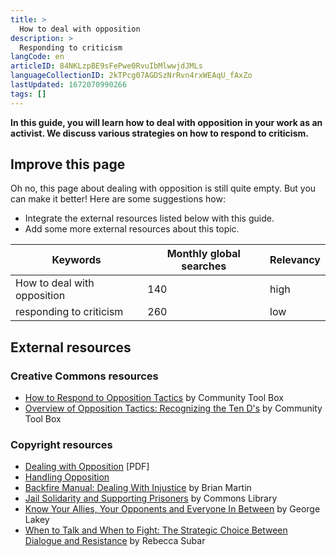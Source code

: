 ```yaml
---
title: >
  How to deal with opposition
description: >
  Responding to criticism
langCode: en
articleID: 84NKLzpBE9sFePwe0RvuIbMlwwjdJMLs
languageCollectionID: 2kTPcg07AGDSzNrRvn4rxWEAqU_fAxZo
lastUpdated: 1672070990266
tags: []
---
```


**In this guide, you will learn how to deal with opposition in your work as an activist. We discuss various strategies on how to respond to criticism.**

## **Improve this page**

Oh no, this page about dealing with opposition is still quite empty. But you can make it better! Here are some suggestions how:

-   Integrate the external resources listed below with this guide.
-   Add some more external resources about this topic.

<div><table><thead><tr><th>Keywords</th><th>Monthly global searches</th><th>Relevancy</th></tr></thead><tbody><tr><td>How to deal with opposition</td><td>140</td><td>high</td></tr><tr><td>responding to criticism</td><td>260</td><td>low</td></tr></tbody></table></div>

## **External resources**

### Creative Commons resources

-   [How to Respond to Opposition Tactics](https://ctb.ku.edu/en/table-of-contents/advocacy/respond-to-counterattacks/respond-to-opposition/main) by Community Tool Box
-   [Overview of Opposition Tactics: Recognizing the Ten D's](https://ctb.ku.edu/en/table-of-contents/advocacy/respond-to-counterattacks/overview-of-opposition-tactics/main) by Community Tool Box

### Copyright resources

-   [Dealing with Opposition](https://sdc.ahslabs.uic.edu/wp-content/uploads/sites/5/2014/04/Public_Health_web_4.pdf) \[PDF\]
-   [Handling Opposition](http://changingminds.org/disciplines/negotiation/activities/handling_opposition.htm)
-   [Backfire Manual: Dealing With Injustice](https://commonslibrary.org/backfire-manual-tactics-against-injustice/) by Brian Martin
-   [Jail Solidarity and Supporting Prisoners](https://commonslibrary.org/jail-solidarity-and-supporting-prisoners/) by Commons Library
-   [Know Your Allies, Your Opponents and Everyone In Between](https://commonslibrary.org/know-your-allies-your-opponents-and-everyone-in-between/) by George Lakey
-   [When to Talk and When to Fight: The Strategic Choice Between Dialogue and Resistance](https://commonslibrary.org/when-to-talk-and-when-to-fight-the-strategic-choice-between-dialogue-and-resistance/) by Rebecca Subar